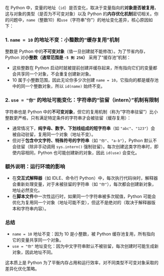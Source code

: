 在 Python 中，变量的地址（`id`）是否变化，取决于变量指向的**对象是否被复用**，这与对象的类型（是否为不可变对象）以及 Python 的**内存优化机制**密切相关。你的问题中，`name`（整数10）和`use`（字符串"你"）的地址变化差异，核心原因如下：


### 1. `name = 10` 的地址不变：小整数的“缓存复用”机制
整数是 Python 中的**不可变对象**（值一旦创建就不能修改）。为了节省内存，Python 对**小整数（通常范围是 `-5 到 256`）** 采用了“缓存池”机制：  
- 这些整数在 Python 启动时就被提前创建并缓存起来，所有指向它们的变量都会共享同一个对象，不会重复创建新对象。  
- 10 属于小整数范围，因此无论你多少次创建 `name = 10`，它指向的都是缓存池中的同一个整数对象，所以 `id(name)` 始终不变。  


### 2. `use = "你"` 的地址可能变化：字符串的“驻留（intern）”机制有限制
字符串也是 Python 中的**不可变对象**，但它的复用机制（称为“字符串驻留”）比小整数更严格，只有满足特定条件的字符串才会被驻留（缓存复用）：  
- 通常情况下，**纯字母、数字、下划线组成的短字符串**（如 `"abc"`、`"123"`）会被自动驻留，复用同一个对象（地址不变）。  
- 但对于**包含中文字符、特殊符号的字符串**（如 `"你"`、`"a-b"`），Python 默认不会驻留（除非手动调用 `sys.intern()` 强制驻留）。每次创建这类字符串时，即使内容相同，Python 也可能创建新的对象，因此 `id(use)` 会变化。  


### 额外说明：运行环境的影响
- 在**交互式解释器**（如 IDLE、命令行 Python）中，每次执行代码块时，解释器会重新处理变量，对于未被驻留的字符串（如 `"你"`），每次都会创建新对象，地址必然变化。  
- 在**脚本文件**中一次性运行时，如果同一个字符串被多次赋值，Python 可能会优化为复用同一个对象（地址可能不变），但这不是绝对的（取决于解释器版本和字符串内容）。  


### 总结
- `name = 10` 地址不变：因为 10 是小整数，被 Python 缓存池复用，所有指向它的变量共享同一个对象。  
- `use = "你"` 地址变化：因为中文字符串默认不被驻留，每次创建时可能生成新对象，因此地址不同。  

这本质上是 Python 为了平衡内存占用和运行效率，对不同类型不可变对象采取的差异化优化策略。